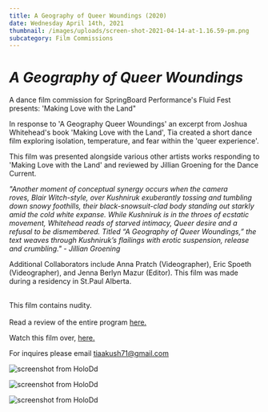 ```yaml
---
title: A Geography of Queer Woundings (2020)
date: Wednesday April 14th, 2021
thumbnail: /images/uploads/screen-shot-2021-04-14-at-1.16.59-pm.png
subcategory: Film Commissions
---
```

# *A Geography of Queer Woundings*

A dance film commission for SpringBoard Performance's Fluid Fest presents: 'Making Love with the Land"

In response to 'A Geography Queer Woundings' an excerpt from Joshua Whitehead's book 'Making Love with the Land', Tia created a short dance film exploring isolation, temperature, and fear within the 'queer experience'. 

This film was presented alongside various other artists works responding to 'Making Love with the Land' and reviewed by Jillian Groening for the Dance Current. 

*"Another moment of conceptual synergy occurs when the camera roves, Blair Witch-style, over Kushniruk exuberantly tossing and tumbling down snowy foothills, their black-snowsuit-clad body standing out starkly amid the cold white expanse. While Kushniruk is in the throes of ecstatic movement, Whitehead reads of starved intimacy, Queer desire and a refusal to be dismembered. Titled “A Geography of Queer Woundings,” the text weaves through Kushniruk’s flailings with erotic suspension, release and crumbling." - Jillian Groening*

Additional Collaborators include Anna Pratch (Videographer), Eric Spoeth (Videographer), and Jenna Berlyn Mazur (Editor). This film was made during a residency in St.Paul Alberta. 

\
This film contains nudity. \
\
Read a review of the entire program [here.](https://www.thedancecurrent.com/review/embodied-geographies)

Watch this film over, [](https://www.youtube.com/watch?v=9PEORy4pDSA)[here. ](https://youtu.be/ZUajsEGZIO8)

For inquires please email tiaakush71@gmail.com

![](/images/uploads/screen-shot-2021-04-14-at-1.17.46-pm.png "screenshot from HoloDd")

![](/images/uploads/screen-shot-2021-04-14-at-1.20.27-pm.png "screenshot from HoloDd")

![](/images/uploads/screen-shot-2021-04-14-at-1.25.15-pm.png "screenshot from HoloDd")